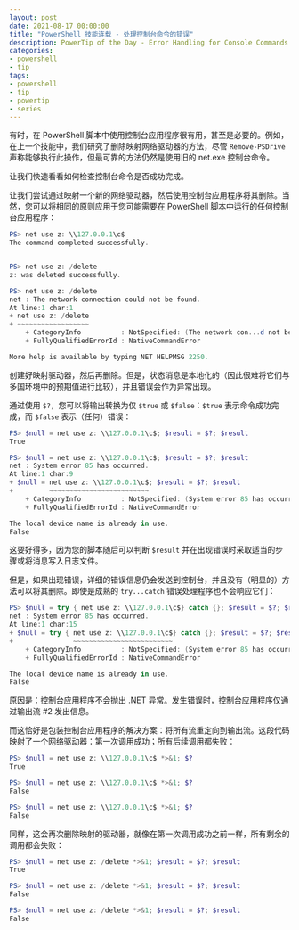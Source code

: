 ```yaml
---
layout: post
date: 2021-08-17 00:00:00
title: "PowerShell 技能连载 - 处理控制台命令的错误"
description: PowerTip of the Day - Error Handling for Console Commands
categories:
- powershell
- tip
tags:
- powershell
- tip
- powertip
- series
---
```

有时，在 PowerShell 脚本中使用控制台应用程序很有用，甚至是必要的。例如，在上一个技能中，我们研究了删除映射网络驱动器的方法，尽管 `Remove-PSDrive` 声称能够执行此操作，但最可靠的方法仍然是使用旧的 net.exe 控制台命令。

让我们快速看看如何检查控制台命令是否成功完成。

让我们尝试通过映射一个新的网络驱动器，然后使用控制台应用程序将其删除。当然，您可以将相同的原则应用于您可能需要在 PowerShell 脚本中运行的任何控制台应用程序：

```powershell
PS> net use z: \\127.0.0.1\c$
The command completed successfully.


PS> net use z: /delete
z: was deleted successfully.

PS> net use z: /delete
net : The network connection could not be found.
At line:1 char:1
+ net use z: /delete
+ ~~~~~~~~~~~~~~~~~~
    + CategoryInfo          : NotSpecified: (The network con...d not be found.:String) [], RemoteException
    + FullyQualifiedErrorId : NativeCommandError

More help is available by typing NET HELPMSG 2250.
```

创建好映射驱动器，然后再删除。但是，状态消息是本地化的（因此很难将它们与多国环境中的预期值进行比较），并且错误会作为异常出现。

通过使用 `$?`，您可以将输出转换为仅 `$true` 或 `$false`：`$true` 表示命令成功完成，而 `$false` 表示（任何）错误：

```powershell
PS> $null = net use z: \\127.0.0.1\c$; $result = $?; $result
True

PS> $null = net use z: \\127.0.0.1\c$; $result = $?; $result
net : System error 85 has occurred.
At line:1 char:9
+ $null = net use z: \\127.0.0.1\c$; $result = $?; $result
+         ~~~~~~~~~~~~~~~~~~~~~~~~~
    + CategoryInfo          : NotSpecified: (System error 85 has occurred.:String) [], RemoteException
    + FullyQualifiedErrorId : NativeCommandError

The local device name is already in use.
False
```

这要好得多，因为您的脚本随后可以判断 `$result` 并在出现错误时采取适当的步骤或将消息写入日志文件。

但是，如果出现错误，详细的错误信息仍会发送到控制台，并且没有（明显的）方法可以将其删除。即使是成熟的 `try...catch` 错误处理程序也不会响应它们：

```powershell
PS> $null = try { net use z: \\127.0.0.1\c$} catch {}; $result = $?; $result
net : System error 85 has occurred.
At line:1 char:15
+ $null = try { net use z: \\127.0.0.1\c$} catch {}; $result = $?; $res ...
+               ~~~~~~~~~~~~~~~~~~~~~~~~~
    + CategoryInfo          : NotSpecified: (System error 85 has occurred.:String) [], RemoteException
    + FullyQualifiedErrorId : NativeCommandError

The local device name is already in use.
False
```

原因是：控制台应用程序不会抛出 .NET 异常。发生错误时，控制台应用程序仅通过输出流 #2 发出信息。

而这恰好是包装控制台应用程序的解决方案：将所有流重定向到输出流。这段代码映射了一个网络驱动器：第一次调用成功；所有后续调用都失败：

```powershell
PS> $null = net use z: \\127.0.0.1\c$ *>&1; $?
True

PS> $null = net use z: \\127.0.0.1\c$ *>&1; $?
False

PS> $null = net use z: \\127.0.0.1\c$ *>&1; $?
False
```

同样，这会再次删除映射的驱动器，就像在第一次调用成功之前一样，所有剩余的调用都会失败：

```powershell
PS> $null = net use z: /delete *>&1; $result = $?; $result
True

PS> $null = net use z: /delete *>&1; $result = $?; $result
False

PS> $null = net use z: /delete *>&1; $result = $?; $result
False
```

<!--本文国际来源：[Error Handling for Console Commands](https://community.idera.com/database-tools/powershell/powertips/b/tips/posts/error-handling-for-console-commands)-->

